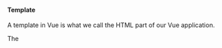 #### Template

A template in Vue is what we call the HTML part of our Vue application.

The <template> tag will later be used in *.vue files to structure our code in a better way.

It is possible to use template as a configuration option in the Vue instance, and put the HTML code inside.


```js
<div id="app"></div>

<script src="https://unpkg.com/vue@3/dist/vue.global.js"></script>
<script>
  const app = Vue.createApp({
    template:
      `<h1>{{ message }}</h1>
      <p>This is a second line of HTML code, inside back tick quotes</p>`,
    data() {
      return {
        message: "Hello World!"
      }
    }
  })
app.mount('#app')
</script>

```


#### Single File Components (SFCs)


As you can see in the code example above, also the HTML part of our Vue application can be gathered inside the Vue instance, but this does not make it easier to get an overview in the HTML file.

To get a better overview, to make it easier to handle larger projects, and to get a better development environment, we will now switch to write our Vue code in SFCs, or *.vue files.

All *.vue files only consist of three parts:

- <template> where the HTML content is.

- <script> for our Vue code.

- <style> where we write the CSS styling.



